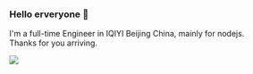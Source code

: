 ### Hello erveryone 👋

I'm a full-time Engineer in IQIYI Beijing China, mainly for nodejs.  
Thanks for you arriving.


<img src="https://github-readme-stats.vercel.app/api?username=xtx1130&show_icons=true&icon_color=a3a3a3&text_color=bb8b51&bg_color=fefaf6&hide_title=true" />
